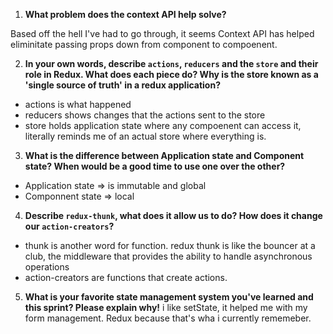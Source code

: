 1. **What problem does the context API help solve?**

Based off the hell I've had to go through, it seems Context API has helped eliminitate passing props down from component to compoenent.

2. **In your own words, describe `actions`, `reducers` and the `store` and their role in Redux. What does each piece do? Why is the store known as a 'single source of truth' in a redux application?**
- actions is what happened
- reducers shows changes that the actions sent to the store
- store holds application state where any compoenent can access it, literally reminds me of an actual store where everything is. 

3. **What is the difference between Application state and Component state? When would be a good time to use one over the other?**
- Application state => is immutable and global
- Componnent state => local
4. **Describe `redux-thunk`, what does it allow us to do? How does it change our `action-creators`?**
- thunk is another word for function. redux thunk is like the bouncer at a club, the middleware that provides the ability to handle asynchronous operations 
- action-creators are functions that create actions. 
5. **What is your favorite state management system you've learned and this sprint? Please explain why!**
i like setState, it helped me with my form management. Redux because that's wha i currently rememeber. 